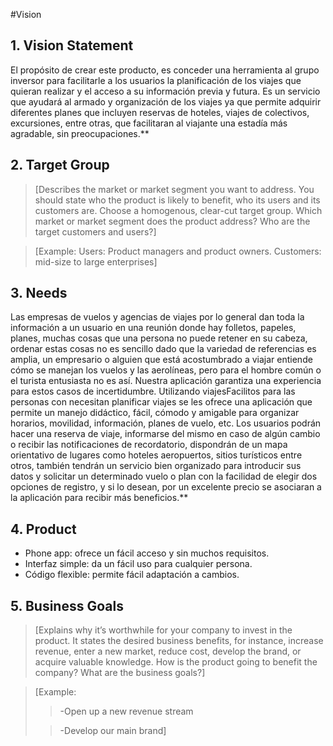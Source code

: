 #Vision
## 1. Vision Statement
  El propósito de crear este producto, es conceder una herramienta al grupo inversor para facilitarle a los usuarios la planificación de los viajes que quieran realizar y el acceso a su información previa y futura. Es un servicio que ayudará al armado y organización de los viajes ya que permite adquirir diferentes planes que incluyen reservas de hoteles, viajes de colectivos, excursiones, entre otras, que facilitaran al viajante una estadía más agradable, sin preocupaciones.**

## 2. Target Group
>[Describes the market or market segment you want to address. You should state who the product is likely to benefit, who its users and its customers are. Choose a homogenous, clear-cut target group. 
Which market or market segment does the product address? Who are the target customers and users?]

>[Example: 
Users: Product managers and product owners. Customers: mid-size to large enterprises]


## 3. Needs
  Las empresas de vuelos y agencias de viajes por lo general dan toda la información a un usuario en una reunión donde hay folletos, papeles, planes, muchas cosas que una persona no puede retener en su cabeza, ordenar estas cosas no es sencillo dado que la variedad de referencias es amplia, un empresario o alguien que está acostumbrado a viajar entiende cómo se manejan los vuelos y las aerolíneas, pero para el hombre común o el turista entusiasta no es así. Nuestra aplicación garantiza una experiencia para estos casos de incertidumbre. 
  Utilizando viajesFacilitos para las personas con necesitan planificar viajes se les ofrece una aplicación que permite un manejo didáctico, fácil, cómodo y amigable para organizar horarios, movilidad, información, planes de vuelo, etc. 
Los usuarios podrán hacer una reserva de viaje, informarse del mismo en caso de algún cambio o recibir las notificaciones de recordatorio, dispondrán de un mapa orientativo de lugares como hoteles aeropuertos, sitios turísticos entre otros, también tendrán un servicio bien organizado para introducir sus datos y solicitar un determinado vuelo o plan con la facilidad de elegir dos opciones de registro, y si lo desean, por un excelente precio se asociaran a la aplicación para recibir más beneficios.**

## 4. Product
  *  Phone app: ofrece un fácil acceso y sin muchos requisitos.
  *  Interfaz simple: da un fácil uso para cualquier persona.
  *  Código flexible: permite fácil adaptación a cambios.


## 5. Business Goals

>[Explains why it’s worthwhile for your company to invest in the product. It states the desired business benefits, for instance, increase revenue, enter a new market, reduce cost, develop the brand, or acquire valuable knowledge. 
How is the product going to benefit the company? What are the business goals?]

>[Example: 
>
>>-Open up a new revenue stream
>
>>-Develop our main brand]
>
